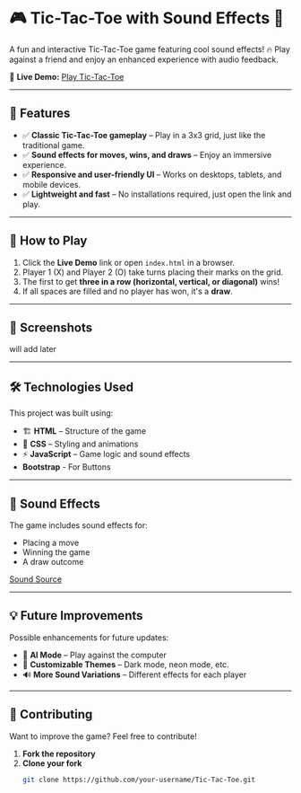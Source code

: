# 🎮 Tic-Tac-Toe with Sound Effects 🎵  

A fun and interactive Tic-Tac-Toe game featuring cool sound effects! 🔥 Play against a friend and enjoy an enhanced experience with audio feedback.  

🔗 **Live Demo:** [Play Tic-Tac-Toe](https://theadarsh1m.github.io/Tic-Tac-Toe/)  

---

## 📝 Features  
- ✅ **Classic Tic-Tac-Toe gameplay** – Play in a 3x3 grid, just like the traditional game.  
- ✅ **Sound effects for moves, wins, and draws** – Enjoy an immersive experience.  
- ✅ **Responsive and user-friendly UI** – Works on desktops, tablets, and mobile devices.  
- ✅ **Lightweight and fast** – No installations required, just open the link and play.  

---

## 🚀 How to Play  
1. Click the **Live Demo** link or open `index.html` in a browser.  
2. Player 1 (X) and Player 2 (O) take turns placing their marks on the grid.  
3. The first to get **three in a row (horizontal, vertical, or diagonal)** wins!  
4. If all spaces are filled and no player has won, it's a **draw**.  

---

## 📸 Screenshots  
will add later

---

## 🛠 Technologies Used  
This project was built using:  
- 🏗 **HTML** – Structure of the game  
- 🎨 **CSS** – Styling and animations  
- ⚡ **JavaScript** – Game logic and sound effects  
-    **Bootstrap** - For Buttons

---

## 🎵 Sound Effects  
The game includes sound effects for:  
- Placing a move  
- Winning the game  
- A draw outcome  

[Sound Source](https://pixabay.com/sound-effects/search/victory/)

---

## 💡 Future Improvements  
Possible enhancements for future updates:  
- 🤖 **AI Mode** – Play against the computer  
- 🎨 **Customizable Themes** – Dark mode, neon mode, etc.  
- 🔊 **More Sound Variations** – Different effects for each player  

---

## 📌 Contributing  
Want to improve the game? Feel free to contribute!  

1. **Fork the repository**  
2. **Clone your fork**  
   ```sh
   git clone https://github.com/your-username/Tic-Tac-Toe.git
